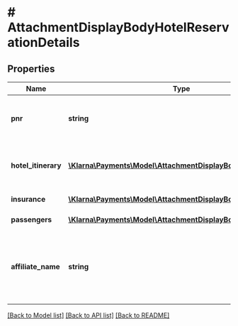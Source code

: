 # # AttachmentDisplayBodyHotelReservationDetails

## Properties

Name | Type | Description | Notes
------------ | ------------- | ------------- | -------------
**pnr** | **string** | Trip booking number, e.g. VH67899 | [optional]
**hotel_itinerary** | [**\Klarna\Payments\Model\AttachmentDisplayBodyHotelItinerary[]**](AttachmentDisplayBodyHotelItinerary.md) | Hotel itinerary data, one per hotel stay | [optional]
**insurance** | [**\Klarna\Payments\Model\AttachmentDisplayBodyInsurance[]**](AttachmentDisplayBodyInsurance.md) | Insurance data | [optional]
**passengers** | [**\Klarna\Payments\Model\AttachmentDisplayBodyPassengers[]**](AttachmentDisplayBodyPassengers.md) | Passengers data | [optional]
**affiliate_name** | **string** | Name of the affiliate that originated the purchase. If none, leave blank. | [optional]

[[Back to Model list]](../../README.md#models) [[Back to API list]](../../README.md#endpoints) [[Back to README]](../../README.md)
